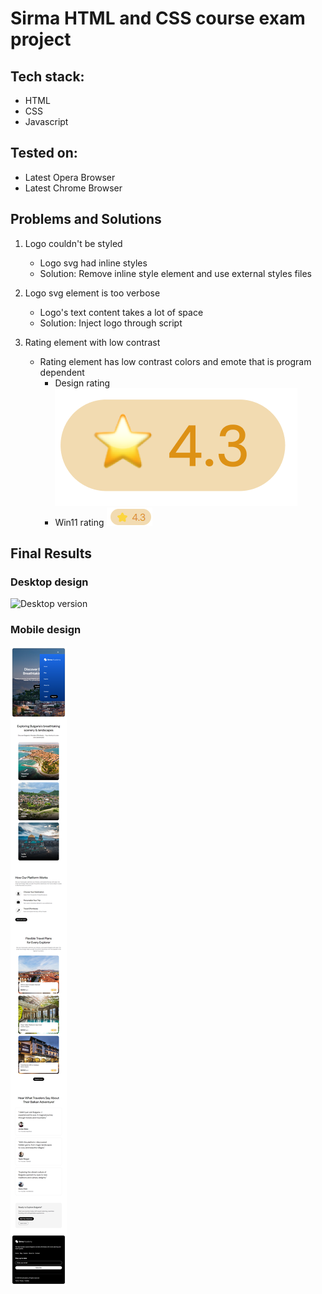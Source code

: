 # Sirma HTML and CSS course exam project

## Tech stack:

-   HTML
-   CSS
-   Javascript

## Tested on:

-   Latest Opera Browser
-   Latest Chrome Browser

## Problems and Solutions

1. Logo couldn't be styled

    - Logo svg had inline styles
    - Solution: Remove inline style element and use external styles files

2. Logo svg element is too verbose

    - Logo's text content takes a lot of space
    - Solution: Inject logo through script

3. Rating element with low contrast

    - Rating element has low contrast colors and emote that is program dependent
        - Design rating![](/docimgs/image.png)
        - Win11 rating ![](/docimgs/image-1.png)

## Final Results

### Desktop design 

![Desktop version](/docimgs/desktop.png)

### Mobile design

![Mobile version](/docimgs/mobile.png)
